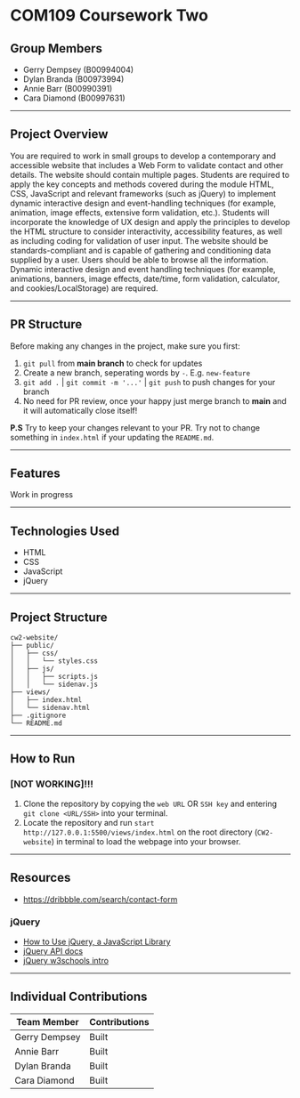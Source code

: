 # COM109 Coursework Two

## Group Members

- Gerry Dempsey (B00994004)
- Dylan Branda (B00973994)
- Annie Barr (B00990391)
- Cara Diamond (B00997631)

---

## Project Overview

You are required to work in small groups to develop a contemporary and accessible website that
includes a Web Form to validate contact and other details.
The website should contain multiple pages.
Students are required to apply the key concepts and methods covered during the module HTML,
CSS, JavaScript and relevant frameworks (such as jQuery) to implement dynamic interactive design
and event-handling techniques (for example, animation, image effects, extensive form validation,
etc.).
Students will incorporate the knowledge of UX design and apply the principles to develop the
HTML structure to consider interactivity, accessibility features, as well as including coding for
validation of user input.
The website should be standards-compliant and is capable of gathering and
conditioning data supplied by a user. Users should be able to browse all the information.
Dynamic interactive design and event handling techniques (for example, animations, banners, image effects,
date/time, form validation, calculator, and cookies/LocalStorage) are required.

---

## PR Structure

Before making any changes in the project, make sure you first:
1. `git pull` from **main branch** to check for updates
2. Create a new branch, seperating words by `-`. E.g. `new-feature`
3. `git add .` | `git commit -m '...'` | `git push` to push changes for your branch
4. No need for PR review, once your happy just merge branch to **main** and it will automatically close itself!

**P.S** Try to keep your changes relevant to your PR.
Try not to change something in `index.html` if your updating the `README.md`.

---

## Features

Work in progress

---

## Technologies Used

- HTML
- CSS
- JavaScript
- jQuery

---

## Project Structure

```
cw2-website/
├── public/
│   ├── css/
│   │   └── styles.css
│   ├── js/
│   │   ├── scripts.js
│   │   └── sidenav.js
├── views/
│   ├── index.html
│   └── sidenav.html
├── .gitignore
└── README.md
```
           
---

## How to Run

### [NOT WORKING]!!!
1. Clone the repository by copying the `web URL` OR `SSH key` and entering `git clone <URL/SSH>` into your terminal.
2. Locate the repository and run `start http://127.0.0.1:5500/views/index.html` on the root directory (`CW2-website`) in terminal to load the webpage into your browser.

---

## Resources 
- https://dribbble.com/search/contact-form

### jQuery

- [How to Use jQuery, a JavaScript Library](https://www.taniarascia.com/how-to-use-jquery-a-javascript-library/#:~:text=Warning%3A%20Your%20JavaScript%20file%20must,path%20to%20your%20file%20is.)
- [jQuery API docs](https://api.jquery.com/)
- [jQuery w3schools intro](https://www.w3schools.com/jquery/jquery_intro.asp)

---
## Individual Contributions

| Team Member   | Contributions |
| ------------- | ------------- |
| Gerry Dempsey | Built         |
| Annie Barr    | Built         |
| Dylan Branda  | Built         |
| Cara Diamond  | Built         |
